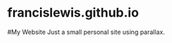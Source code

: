 francislewis.github.io
======================
#My Website
Just a small personal site using parallax.


